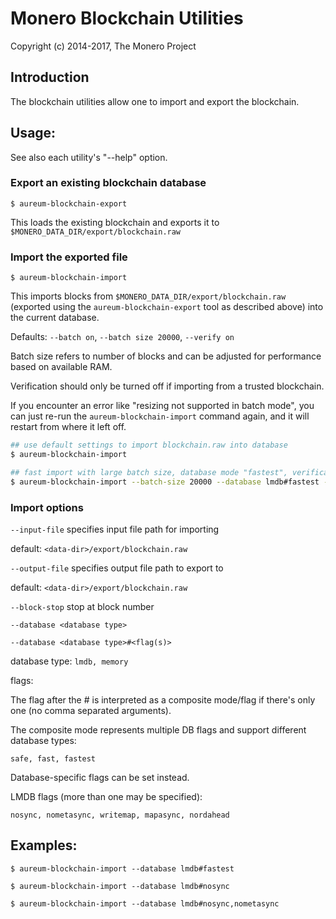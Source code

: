 # Monero Blockchain Utilities

Copyright (c) 2014-2017, The Monero Project

## Introduction

The blockchain utilities allow one to import and export the blockchain.

## Usage:

See also each utility's "--help" option.

### Export an existing blockchain database

`$ aureum-blockchain-export`

This loads the existing blockchain and exports it to `$MONERO_DATA_DIR/export/blockchain.raw`

### Import the exported file

`$ aureum-blockchain-import`

This imports blocks from `$MONERO_DATA_DIR/export/blockchain.raw` (exported using the
`aureum-blockchain-export` tool as described above) into the current database.

Defaults: `--batch on`, `--batch size 20000`, `--verify on`

Batch size refers to number of blocks and can be adjusted for performance based on available RAM.

Verification should only be turned off if importing from a trusted blockchain.

If you encounter an error like "resizing not supported in batch mode", you can just re-run
the `aureum-blockchain-import` command again, and it will restart from where it left off.

```bash
## use default settings to import blockchain.raw into database
$ aureum-blockchain-import

## fast import with large batch size, database mode "fastest", verification off
$ aureum-blockchain-import --batch-size 20000 --database lmdb#fastest --verify off

```

### Import options

`--input-file`
specifies input file path for importing

default: `<data-dir>/export/blockchain.raw`

`--output-file`
specifies output file path to export to

default: `<data-dir>/export/blockchain.raw`

`--block-stop`
stop at block number

`--database <database type>`

`--database <database type>#<flag(s)>`

database type: `lmdb, memory`

flags:

The flag after the # is interpreted as a composite mode/flag if there's only
one (no comma separated arguments).

The composite mode represents multiple DB flags and support different database types:

`safe, fast, fastest`

Database-specific flags can be set instead.

LMDB flags (more than one may be specified):

`nosync, nometasync, writemap, mapasync, nordahead`

## Examples:

```
$ aureum-blockchain-import --database lmdb#fastest

$ aureum-blockchain-import --database lmdb#nosync

$ aureum-blockchain-import --database lmdb#nosync,nometasync
```
